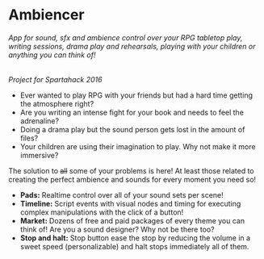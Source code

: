 # Ambiencer
###### App for sound, sfx and ambience control over your RPG tabletop play, writing sessions, drama play and rehearsals, playing with your children or anything you can think of!

_Project for Spartahack 2016_


* Ever wanted to play RPG with your friends but had a hard time getting the atmosphere right?
* Are you writing an intense fight for your book and needs to feel the adrenaline?
* Doing a drama play but the sound person gets lost in the amount of files?
* Your children are using their imagination to play. Why not make it more immersive?

The solution to ~~all~~ some of your problems is here! At least those related to creating the perfect ambience and sounds for every moment you need so!

* **Pads:**
    Realtime control over all of your sound sets per scene!
* **Timeline:**
    Script events with visual nodes and timing for executing complex manipulations with the click of a button!
* **Market:**
    Dozens of free and paid packages of every theme you can think of! Are you a sound designer? Why not be there too?
* **Stop and halt:**
    Stop button ease the stop by reducing the volume in a sweet speed (personalizable) and halt stops immediately all of them. 
